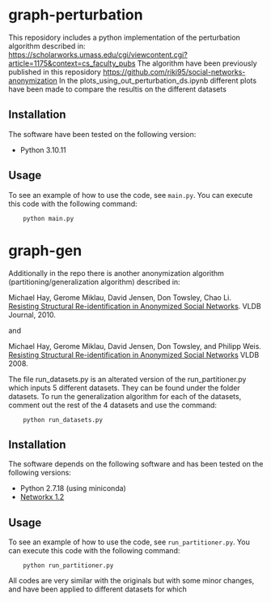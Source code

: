 
# graph-perturbation

This reposidory includes a python implementation of the perturbation algorithm described in:
https://scholarworks.umass.edu/cgi/viewcontent.cgi?article=1175&context=cs_faculty_pubs
The algorithm have been previously published in this reposidory https://github.com/riki95/social-networks-anonymization
In the plots_using_out_perturbation_ds.ipynb different plots have been made to compare the resultis on the different datasets

## Installation

The software have been tested on the following version:

- Python 3.10.11

## Usage

To see an example of how to use the code, see `main.py`.  You can execute this code with the following command:

		python main.py 

# graph-gen

Additionally in the repo there is another anonymization algorithm (partitioning/generalization algorithm) described in:

Michael Hay, Gerome Miklau, David Jensen, Don Towsley, Chao Li. [Resisting Structural Re-identification in Anonymized Social Networks](http://dx.doi.org/10.1007/s00778-010-0210-x). VLDB Journal, 2010.

and 

Michael Hay, Gerome Miklau, David Jensen, Don Towsley, and Philipp Weis. [Resisting Structural Re-identification in Anonymized Social Networks](http://www.vldb.org/pvldb/1/1453873.pdf)
VLDB 2008.

The file run_datasets.py is an alterated version of the run_partitioner.py which inputs 5 different datasets. They can be found under the folder datasets.
To run the generalization algorithm for each of the datasets, comment out the rest of the 4 datasets and use the command:

		python run_datasets.py

## Installation

The software depends on the following software and has been tested on the following versions:

- Python  2.7.18  (using miniconda)
- [Networkx 1.2](http://networkx.lanl.gov/)

## Usage

To see an example of how to use the code, see `run_partitioner.py`.  You can execute this code with the following command:

		python run_partitioner.py 

All codes are very similar with the originals but with some minor changes, and have been applied to different datasets for which 


